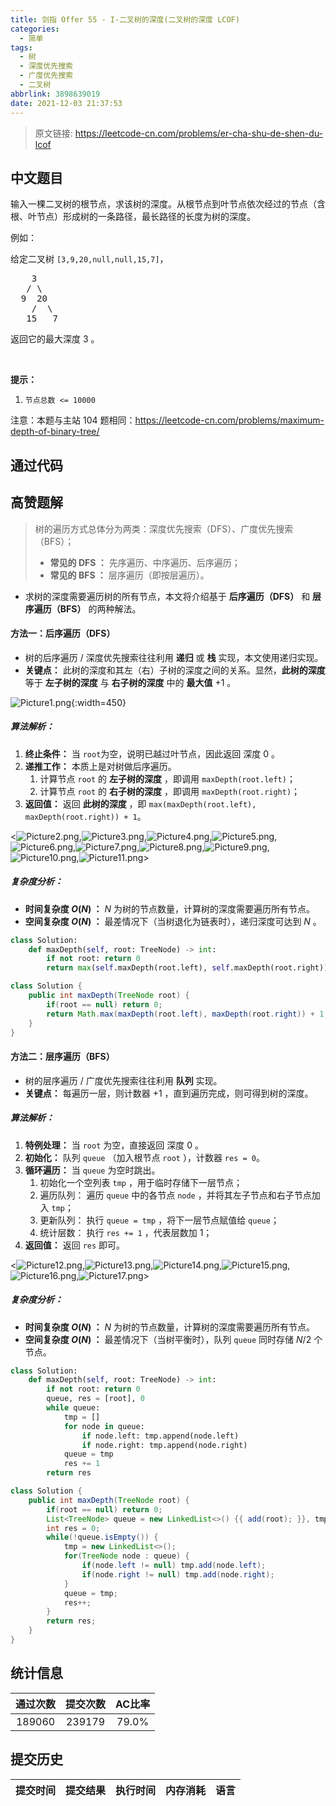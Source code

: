 ```yaml
---
title: 剑指 Offer 55 - I-二叉树的深度(二叉树的深度 LCOF)
categories:
  - 简单
tags:
  - 树
  - 深度优先搜索
  - 广度优先搜索
  - 二叉树
abbrlink: 3898639019
date: 2021-12-03 21:37:53
---
```


> 原文链接: https://leetcode-cn.com/problems/er-cha-shu-de-shen-du-lcof




## 中文题目
<div><p>输入一棵二叉树的根节点，求该树的深度。从根节点到叶节点依次经过的节点（含根、叶节点）形成树的一条路径，最长路径的长度为树的深度。</p>

<p>例如：</p>

<p>给定二叉树 <code>[3,9,20,null,null,15,7]</code>，</p>

<pre>    3
   / \
  9  20
    /  \
   15   7</pre>

<p>返回它的最大深度&nbsp;3 。</p>

<p>&nbsp;</p>

<p><strong>提示：</strong></p>

<ol>
	<li><code>节点总数 &lt;= 10000</code></li>
</ol>

<p>注意：本题与主站 104&nbsp;题相同：<a href="https://leetcode-cn.com/problems/maximum-depth-of-binary-tree/">https://leetcode-cn.com/problems/maximum-depth-of-binary-tree/</a></p>
</div>

## 通过代码
<RecoDemo>
</RecoDemo>


## 高赞题解
> 树的遍历方式总体分为两类：深度优先搜索（DFS）、广度优先搜索（BFS）；
> - **常见的 DFS ：** 先序遍历、中序遍历、后序遍历；
> - **常见的 BFS ：** 层序遍历（即按层遍历）。

- 求树的深度需要遍历树的所有节点，本文将介绍基于 **后序遍历（DFS）** 和 **层序遍历（BFS）** 的两种解法。

#### 方法一：后序遍历（DFS）

- 树的后序遍历 / 深度优先搜索往往利用 **递归** 或 **栈** 实现，本文使用递归实现。
- **关键点：** 此树的深度和其左（右）子树的深度之间的关系。显然，**此树的深度** 等于 **左子树的深度** 与 **右子树的深度** 中的 **最大值** $+1$ 。

![Picture1.png](../images/er-cha-shu-de-shen-du-lcof-0.png){:width=450}

##### 算法解析：

1. **终止条件：** 当 `root​` 为空，说明已越过叶节点，因此返回 深度 $0$ 。
2. **递推工作：** 本质上是对树做后序遍历。
   1. 计算节点 `root​` 的 **左子树的深度** ，即调用 `maxDepth(root.left)`；
   2. 计算节点 `root​` 的 **右子树的深度** ，即调用 `maxDepth(root.right)`；
3. **返回值：** 返回 **此树的深度** ，即 `max(maxDepth(root.left), maxDepth(root.right)) + 1`。

<![Picture2.png](../images/er-cha-shu-de-shen-du-lcof-1.png),![Picture3.png](../images/er-cha-shu-de-shen-du-lcof-2.png),![Picture4.png](../images/er-cha-shu-de-shen-du-lcof-3.png),![Picture5.png](../images/er-cha-shu-de-shen-du-lcof-4.png),![Picture6.png](../images/er-cha-shu-de-shen-du-lcof-5.png),![Picture7.png](../images/er-cha-shu-de-shen-du-lcof-6.png),![Picture8.png](../images/er-cha-shu-de-shen-du-lcof-7.png),![Picture9.png](../images/er-cha-shu-de-shen-du-lcof-8.png),![Picture10.png](../images/er-cha-shu-de-shen-du-lcof-9.png),![Picture11.png](../images/er-cha-shu-de-shen-du-lcof-10.png)>

##### 复杂度分析：

- **时间复杂度 $O(N)$ ：** $N$ 为树的节点数量，计算树的深度需要遍历所有节点。
- **空间复杂度 $O(N)$ ：** 最差情况下（当树退化为链表时），递归深度可达到 $N$ 。

```python []
class Solution:
    def maxDepth(self, root: TreeNode) -> int:
        if not root: return 0
        return max(self.maxDepth(root.left), self.maxDepth(root.right)) + 1
```

```java []
class Solution {
    public int maxDepth(TreeNode root) {
        if(root == null) return 0;
        return Math.max(maxDepth(root.left), maxDepth(root.right)) + 1;
    }
}
```

#### 方法二：层序遍历（BFS）

- 树的层序遍历 / 广度优先搜索往往利用 **队列** 实现。
- **关键点：** 每遍历一层，则计数器 $+1$ ，直到遍历完成，则可得到树的深度。

##### 算法解析：

1. **特例处理：** 当 `root​` 为空，直接返回 深度 $0$ 。
2. **初始化：** 队列 `queue` （加入根节点  `root` ），计数器 `res = 0`。
3. **循环遍历：** 当 `queue` 为空时跳出。
   1. 初始化一个空列表 `tmp` ，用于临时存储下一层节点；
   2. 遍历队列： 遍历 `queue` 中的各节点 `node` ，并将其左子节点和右子节点加入 `tmp`；
   3. 更新队列： 执行 `queue = tmp` ，将下一层节点赋值给 `queue`；
   4. 统计层数： 执行 `res += 1` ，代表层数加 $1$；
4. **返回值：** 返回 `res` 即可。

<![Picture12.png](../images/er-cha-shu-de-shen-du-lcof-11.png),![Picture13.png](../images/er-cha-shu-de-shen-du-lcof-12.png),![Picture14.png](../images/er-cha-shu-de-shen-du-lcof-13.png),![Picture15.png](../images/er-cha-shu-de-shen-du-lcof-14.png),![Picture16.png](../images/er-cha-shu-de-shen-du-lcof-15.png),![Picture17.png](../images/er-cha-shu-de-shen-du-lcof-16.png)>

##### 复杂度分析：

- **时间复杂度 $O(N)$ ：** $N$ 为树的节点数量，计算树的深度需要遍历所有节点。
- **空间复杂度 $O(N)$ ：** 最差情况下（当树平衡时），队列 `queue` 同时存储 $N/2$ 个节点。



```python []
class Solution:
    def maxDepth(self, root: TreeNode) -> int:
        if not root: return 0
        queue, res = [root], 0
        while queue:
            tmp = []
            for node in queue:
                if node.left: tmp.append(node.left)
                if node.right: tmp.append(node.right)
            queue = tmp
            res += 1
        return res
```

```java []
class Solution {
    public int maxDepth(TreeNode root) {
        if(root == null) return 0;
        List<TreeNode> queue = new LinkedList<>() {{ add(root); }}, tmp;
        int res = 0;
        while(!queue.isEmpty()) {
            tmp = new LinkedList<>();
            for(TreeNode node : queue) {
                if(node.left != null) tmp.add(node.left);
                if(node.right != null) tmp.add(node.right);
            }
            queue = tmp;
            res++;
        }
        return res;
    }
}
```

## 统计信息
| 通过次数 | 提交次数 | AC比率 |
| :------: | :------: | :------: |
|    189060    |    239179    |   79.0%   |

## 提交历史
| 提交时间 | 提交结果 | 执行时间 |  内存消耗  | 语言 |
| :------: | :------: | :------: | :--------: | :--------: |
